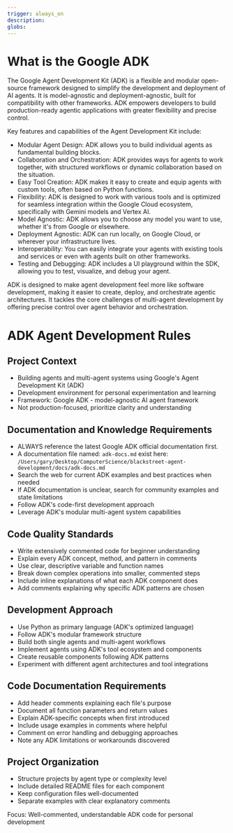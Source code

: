 ```yaml
---
trigger: always_on
description: 
globs: 
---
```


# What is the Google ADK

The Google Agent Development Kit (ADK) is a flexible and modular open-source framework designed to simplify the development and deployment of AI agents. It is model-agnostic and deployment-agnostic, built for compatibility with other frameworks. ADK empowers developers to build production-ready agentic applications with greater flexibility and precise control.

Key features and capabilities of the Agent Development Kit include:

- Modular Agent Design: ADK allows you to build individual agents as fundamental building blocks.
- Collaboration and Orchestration: ADK provides ways for agents to work together, with structured workflows or dynamic collaboration based on the situation.
- Easy Tool Creation: ADK makes it easy to create and equip agents with custom tools, often based on Python functions.
- Flexibility: ADK is designed to work with various tools and is optimized for seamless integration within the Google Cloud ecosystem, specifically with Gemini models and Vertex AI.
- Model Agnostic: ADK allows you to choose any model you want to use, whether it's from Google or elsewhere.
- Deployment Agnostic: ADK can run locally, on Google Cloud, or wherever your infrastructure lives.
- Interoperability: You can easily integrate your agents with existing tools and services or even with agents built on other frameworks.
- Testing and Debugging: ADK includes a UI playground within the SDK, allowing you to test, visualize, and debug your agent.

ADK is designed to make agent development feel more like software development, making it easier to create, deploy, and orchestrate agentic architectures. It tackles the core challenges of multi-agent development by offering precise control over agent behavior and orchestration.

# ADK Agent Development Rules

## Project Context
- Building agents and multi-agent systems using Google's Agent Development Kit (ADK)
- Development environment for personal experimentation and learning
- Framework: Google ADK - model-agnostic AI agent framework
- Not production-focused, prioritize clarity and understanding

## Documentation and Knowledge Requirements
- ALWAYS reference the latest Google ADK official documentation first.
- A documentation file named: `adk-docs.md` exist here: `/Users/gary/Desktop/ComputerScience/blackstreet-agent-development/docs/adk-docs.md`
- Search the web for current ADK examples and best practices when needed
- If ADK documentation is unclear, search for community examples and state limitations
- Follow ADK's code-first development approach
- Leverage ADK's modular multi-agent system capabilities

## Code Quality Standards
- Write extensively commented code for beginner understanding
- Explain every ADK concept, method, and pattern in comments
- Use clear, descriptive variable and function names
- Break down complex operations into smaller, commented steps
- Include inline explanations of what each ADK component does
- Add comments explaining why specific ADK patterns are chosen

## Development Approach
- Use Python as primary language (ADK's optimized language)
- Follow ADK's modular framework structure
- Build both single agents and multi-agent workflows
- Implement agents using ADK's tool ecosystem and components
- Create reusable components following ADK patterns
- Experiment with different agent architectures and tool integrations

## Code Documentation Requirements
- Add header comments explaining each file's purpose
- Document all function parameters and return values
- Explain ADK-specific concepts when first introduced
- Include usage examples in comments where helpful
- Comment on error handling and debugging approaches
- Note any ADK limitations or workarounds discovered

## Project Organization
- Structure projects by agent type or complexity level
- Include detailed README files for each component
- Keep configuration files well-documented
- Separate examples with clear explanatory comments

Focus: Well-commented, understandable ADK code for personal development